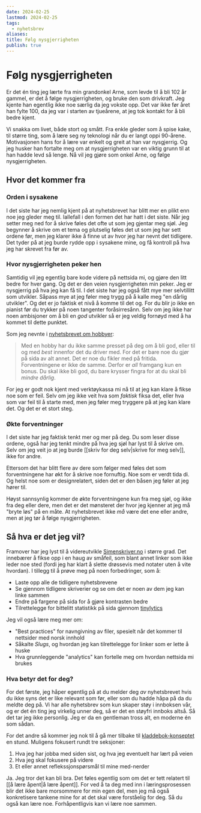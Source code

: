```yaml
---
date: 2024-02-25
lastmod: 2024-02-25
tags:
  - nyhetsbrev
aliases: 
title: Følg nysgjerrigheten
publish: true
---
```


# Følg nysgjerrigheten

Er det én ting jeg lærte fra min grandonkel Arne, som levde til å bli 102 år gammel, er det å følge nysgjerrigheten, og bruke den som drivkraft. Jeg kjente han egentlig ikke noe særlig da jeg vokste opp. Det var ikke før året han fylte 100, da jeg var i starten av tjueårene, at jeg tok kontakt for å bli bedre kjent. 

Vi snakka om livet, både stort og smått. Fra enkle gleder som å spise kake, til større ting, som å lære seg ny teknologi når du er langt oppi 90-årene. Motivasjonen hans for å lære var enkelt og greit at han var nysgjerrig. Og jeg husker han fortalte meg om at nysgjerrigheten var en viktig grunn til at han hadde levd så lenge. Nå vil jeg gjøre som onkel Arne, og følge nysgjerrigheten.

## Hvor det kommer fra

### Orden i sysakene

I det siste har jeg nemlig kjent på at nyhetsbrevet har blitt mer en plikt enn noe jeg gleder meg til. Iallefall i den formen det har hatt i det siste. Når jeg setter meg ned for å skrive føles det ofte ut som jeg gjentar meg sjøl. Jeg begynner å skrive om et tema og plutselig føles det ut som jeg har sett ordene før, men jeg klarer ikke å finne ut av hvor jeg har nevnt det tidligere. Det tyder på at jeg burde rydde opp i sysakene mine, og få kontroll på hva jeg har skrevet fra før av.

### Hvor nysgjerrigheten peker hen

Samtidig vil jeg egentlig bare kode videre på nettsida mi, og gjøre den litt bedre for hver gang. Og det er den veien nysgjerrigheten min peker. Jeg er nysgjerrig på hva jeg kan få til. I det siste har jeg også fått mye mer selvtillitt som utvikler. Såpass mye at jeg føler meg trygg på å kalle meg "en dårlig utvikler". Og det er jo faktisk et nivå å komme til det og. For du blir jo ikke en pianist før du trykker på noen tangenter foråsirresånn. Selv om jeg ikke har noen ambisjoner om å bli en *god* utvikler så er jeg veldig fornøyd med å ha kommet til dette punktet.

Som jeg nevnte i [nyhetsbrevet om hobbyer](hobbyer):

> Med en hobby har du ikke samme presset på deg om å bli god, eller til og med *best* innenfor det du driver med. For det er bare noe du gjør på sida av alt annet. Det er noe du fikler med på fritida. Forventningene er ikke de samme. Derfor er *all* framgang kun en bonus. Du skal ikke bli god, du bare krysser fingra for at du skal bli *mindre dårlig*.

For jeg er godt nok kjent med verktøykassa mi nå til at jeg kan klare å fikse noe som er feil. Selv om jeg ikke veit hva som *faktisk* fiksa det, eller hva som var feil til å starte med, men jeg føler meg tryggere på at jeg kan klare det. Og det er et stort steg.

### Økte forventninger

I det siste har jeg faktisk tenkt mer og mer på deg. Du som leser disse ordene, også har jeg tenkt mindre på hva jeg sjøl har lyst til å skrive om. Selv om jeg veit jo at jeg burde [[skriv for deg selv|skrive for meg selv]], ikke for andre.

Ettersom det har blitt flere av dere som følger med føles det som forventningene har økt for å skrive noe fornuftig. Noe som er verdt tida di. Og helst noe som er designrelatert, siden det er den båsen jeg føler at jeg hører til. 

Høyst sannsynlig kommer de økte forventningene kun fra meg sjøl, og ikke fra deg eller dere, men det er det mønsteret der hvor jeg kjenner at jeg må "bryte løs" på en måte. At nyhetsbrevet ikke *må* være det ene eller andre, men at jeg tør å følge nysgjerrigheten.

## Så hva er det jeg vil?

Framover har jeg lyst til å videreutvikle [Simenskriver.no](https://www.simenskriver.no/) i større grad. Det innebærer å fikse opp i en haug av småfeil, som blant annet linker som ikke leder noe sted (fordi jeg har klart å slette drøssevis med notater uten å vite hvordan). I tillegg til å prøve meg på noen forbedringer, som å:

- Laste opp alle de tidligere nyhetsbrevene
- Se gjennom tidligere skriverier og se om det er noen av dem jeg kan linke sammen
- Endre på fargene på sida for å gjøre kontrasten bedre
- Tilrettelegge for bittelitt statistikk på sida gjennom [tinylytics](https://tinylytics.app/)

Jeg vil også lære meg mer om:
- "Best practices" for navngivning av filer, spesielt når det kommer til nettsider med norsk innhold
- Såkalte *Slugs*, og hvordan jeg kan tilrettelegge for linker som er lette å huske
- Hva grunnleggende "analytics" kan fortelle meg om hvordan nettsida mi brukes

### Hva betyr det for deg?

For det første, jeg håper egentlig på at du melder deg *av* nyhetsbrevet hvis du ikke syns det er like relevant som før, eller som du hadde håpa på da du meldte deg på. Vi har alle nyhetsbrev som kun skaper støy i innboksen vår, og er det én ting jeg virkelig unner deg, så er det en støyfri innboks altså. Så det tar jeg ikke personlig. Jeg er da en gentleman tross alt, en moderne én som sådan.

For det andre så kommer jeg nok til å gå mer tilbake til [kladdebok-konseptet](the%20return%20of%20kladdeboka) en stund. Muligens fokusert rundt tre seksjoner:
1. Hva jeg har jobba med siden sist, og hva jeg eventuelt har lært på veien
2. Hva jeg skal fokusere på videre
3. Et eller annet reflekssjonspørsmål til mine med-nerder

Ja. Jeg tror det kan bli bra. Det føles egentlig som om det er tett relatert til [[å lære åpent|å lære åpent]]. For ved å ta deg med inn i læringsprosessen blir det ikke bare morsommere for min egen del, men jeg må også konkretisere tankene mine for at det skal være forståelig for deg. Så du også kan lære noe. Forhåpentligvis kan vi lære noe sammen.
